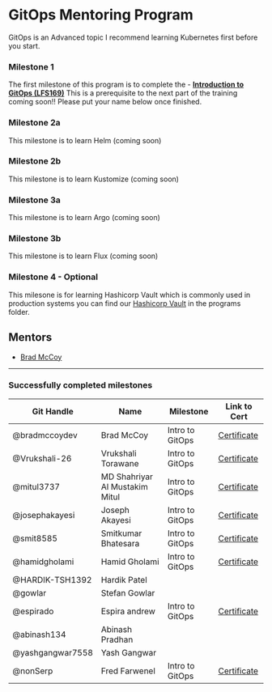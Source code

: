 # GitOps Mentoring Program

GitOps is an Advanced topic I recommend learning Kubernetes first before you start.

### Milestone 1
The first milestone of this program is to complete the - [**Introduction to GitOps (LFS169)**](https://training.linuxfoundation.org/training/introduction-to-gitops-lfs169/) This is a prerequisite to the next part of the training coming soon!! Please put your name below once finished.

### Milestone 2a
This milestone is to learn Helm (coming soon)

### Milestone 2b
This milestone is to learn Kustomize (coming soon)

### Milestone 3a
This milestone is to learn Argo (coming soon)

### Milestone 3b
This milestone is to learn Flux (coming soon)

### Milestone 4 - Optional
This milesone is for learning Hashicorp Vault which is commonly used in production systems you can find our [Hashicorp Vault](vault.md) in the programs folder.

## Mentors
- [Brad McCoy](https://github.com/bradmccoydev)

---
### Successfully completed milestones
| Git Handle | Name | Milestone | Link to Cert |
| --- | --- | --- | --- |
| @bradmccoydev | Brad McCoy | Intro to GitOps | [Certificate](https://ti-user-certificates.s3.amazonaws.com/e0df7fbf-a057-42af-8a1f-590912be5460/ec10b2de-789b-440c-a203-9dfc12d6cf10-brad-mccoy-78fa8554-948b-4c0c-95dc-aa0f3b8b1082-certificate.pdf) |
| @Vrukshali-26 | Vrukshali Torawane| Intro to GitOps | [Certificate](https://ti-user-certificates.s3.amazonaws.com/e0df7fbf-a057-42af-8a1f-590912be5460/1fb957b7-8edc-4899-8708-61269125e139-vrukshali-torawane-47730379-b982-4fdf-85e2-ccb20ef26b0f-certificate.pdf) |
| @mitul3737 | MD Shahriyar Al Mustakim Mitul| Intro to GitOps  | [Certificate](https://ti-user-certificates.s3.amazonaws.com/e0df7fbf-a057-42af-8a1f-590912be5460/818ac398-72b9-45c3-90ea-82a174127357-md-shahriyar-al-mustakim-mitul-fcbff290-3c76-4119-8a74-a43032d7171b-certificate.pdf) |
| @josephakayesi | Joseph Akayesi | Intro to GitOps | [Certificate](https://ti-user-certificates.s3.amazonaws.com/e0df7fbf-a057-42af-8a1f-590912be5460/520fc9e3-d62b-422f-a004-576a8e4e6123-joseph-akayesi-507f4507-ed10-472a-b0c5-e1e03710d1c7-certificate.pdf) |
| @smit8585 | Smitkumar Bhatesara | Intro to GitOps | [Certificate](https://ti-user-certificates.s3.amazonaws.com/e0df7fbf-a057-42af-8a1f-590912be5460/28d101ae-62e6-415f-bf1e-6515c76d8a13-smitkumar-bhatesara-995787fa-1956-4e7b-afc0-3f9afc18b157-certificate.pdf) |
| @hamidgholami | Hamid Gholami | Intro to GitOps | [Certificate](https://ti-user-certificates.s3.amazonaws.com/e0df7fbf-a057-42af-8a1f-590912be5460/116bdee2-c32a-4ede-9509-5530d1bce023-hamid-gholami-10335e8a-f166-4e2f-aa24-5d8c6642e5b9-certificate.pdf) |
| @HARDIK-TSH1392 | Hardik Patel | |
| @gowlar | Stefan Gowlar | |
|@espirado | Espira andrew | Intro to GitOps | [Certificate](https://ti-user-certificates.s3.amazonaws.com/e0df7fbf-a057-42af-8a1f-590912be5460/2bc65558-4438-466a-8c59-c44ea209431e-andrew-espira-5d5ef0c3-9d1f-497d-b8d8-dbc1c7bf6875-certificate.pdf)|
|@abinash134 | Abinash Pradhan| |
| @yashgangwar7558 | Yash Gangwar | |
| @nonSerp | Fred Farwenel | Intro to GitOps | [Certificate](https://ti-user-certificates.s3.amazonaws.com/e0df7fbf-a057-42af-8a1f-590912be5460/79208a6d-5e44-490c-b924-5f3e94927678-fred-farwenel-a773e1fd-ad15-4b01-8910-9edd331abb47-certificate.pdf) |
